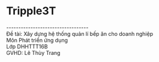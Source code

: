 # Tripple3T
---------------------------------- <br>
Đề tài: Xây dựng hệ thống quản lí bếp ăn cho doanh nghiệp <br>
Môn Phát triển ứng dụng <br>
Lớp DHHTTT16B <br>
GVHD: Lê Thùy Trang <br>

